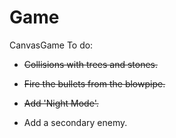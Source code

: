 # Game
CanvasGame
To do:

- ~~Collisions with trees and stones.~~

- ~~Fire the bullets from the blowpipe.~~

- ~~Add 'Night Mode'.~~

- Add a secondary enemy.
